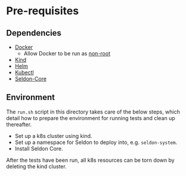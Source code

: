 # Pre-requisites

## Dependencies

* [Docker](https://docs.docker.com/engine/install/)
  * Allow Docker to be run as [non-root](https://docs.docker.com/engine/install/linux-postinstall/)
* [Kind](https://kind.sigs.k8s.io/docs/user/quick-start)
* [Helm](https://docs.helm.sh/docs/intro/install/)
* [Kubectl](https://kubernetes.io/docs/tasks/tools/install-kubectl-linux/)
* [Seldon-Core](https://docs.seldon.io/projects/seldon-core/en/v1.1.0/workflow/install.html)

## Environment

The `run.sh` script in this directory takes care of the below steps,
which detail how to prepare the environment for running tests and clean up
thereafter.

* Set up a k8s cluster using kind.
* Set up a namespace for Seldon to deploy into, e.g. `seldon-system`.
* Install Seldon Core.

After the tests have been run, all k8s resources can be torn down by deleting
the kind cluster.

